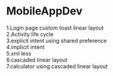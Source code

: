 # MobileAppDev
1.Login page custom toast linear layout <br>
2.Activity life cycle <br>
3.explicit intent using shared preference <br>
4.implicit intent <br>
5.xml less <br>
6.cascaded linear layout <br>
7.calculator using cascaded linear layout <br>
